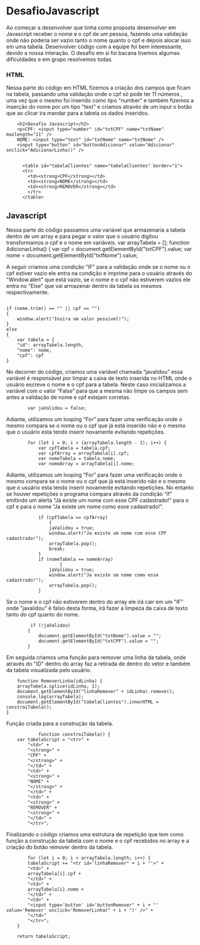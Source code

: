 # DesafioJavascript
Ao começar a desenvolver que tinha como proposta desenvolver em Javascript receber o nome e o cpf de um pessoa, fazendo uma validação onde não poderia ser vazio tanto o nome quanto o cpf e depois alocar isso em uma tabela. Desenvolver código com a equipe foi bem interessante, devido a nossa interação. O desafio em si foi bacana tivemos algumas dificuldades e em grupo resolvemos todas.

### HTML
 Nessa parte do código em HTML fizemos a criação dos campos que ficam na tabela, passando uma validação onde o cpf só pode ter 11 números , uma vez que o mesmo foi inserido como tipo "number" e também fizemos a inserção do nome por um tipo "text" e criamos através de um input o botão que ao clicar ira mandar para a tabela os dados inseridos.

		<h2>Desafio Javascript</h2>
	  	<p>CPF: <input type="number" id="txtCPF" name="txtName" maxlength="11" />
		NOME: <input type="text" id="txtNome" name="txtNome" />
		<input type="button" id="buttonAdicionar" value="Adicionar" onclick="AdicionarLinha()" />
	 	  
  
   		  <table id="tabelaClientes" name="tabelaClientes" border="1">
		  <tr>
			<td><strong>CPF</strong></td>
			<td><strong>NOME</strong></td>
			<td><strong>REMOVER</strong></td>
			</tr>
		  </table> 
  
  ## Javascript
Nessa parte do código passamos uma variável que armazenaria a tabela dentro de um array e para pegar o valor que o usuário digitou transformamos o cpf e o nome em variáveis.
  		 var arrayTabela = [];
   		 function AdicionarLinha() {
		 var cpf = document.getElementById("txtCPF").value;
		 var nome = document.getElementById("txtNome").value; 
  
A seguir criamos uma condição "IF" para a validação onde se o nome ou o cpf estiver vazio ele entra na condição e imprime para o usuário através do "Window.alert" que está vazio, se o nome e o cpf não estiverem vazios ele entra no "Else" que vai armazenar dentro da tabela os mesmos respectivamente.
    
    
                    
```	    

if (nome.trim() == "" || cpf == "")
{
	window.alert("Insira um valor possivel!");
} 
else
{
	var tabela = {
	"id": arrayTabela.length,
	"nome": nome,
	"cpf": cpf
}

```
      

No decorrer do código, criamos uma variável chamada “javalidou” essa variável é responsável por limpar a caixa de texto inserida no HTML onde o usuário escreve o nome e o cpf para a tabela. Neste caso inicializamos a variável com o valor “False” para que a mesma não limpe os campos sem antes a validação de nome e cpf estejam corretas.	
			
			var jaValidou = false;
			
 Adiante, utilizamos um looping “For” para fazer uma verificação onde o mesmo compara se o nome ou o cpf que já está inserido não e o mesmo que o usuário esta tendo inserir novamente evitando repetições. 

			for (let i = 0; i < (arrayTabela.length - 1); i++) {
				var cpfTabela = tabela.cpf;
				var cpfArray = arrayTabela[i].cpf;
				var nomeTabela = tabela.nome;
				var nomeArray = arrayTabela[i].nome;
				
				
Adiante, utilizamos um looping “For” para fazer uma verificação onde o mesmo compara se o nome ou o cpf que já está inserido não e o mesmo que o usuário esta tendo inserir novamente evitando repetições. No entanto se houver repetições o programa compara através da condição “if” emitindo um alerta “Já existe um nome com esse CPF cadastrado!” para o cpf e para o nome “Ja existe um nome como esse cadastrado!”.				
				
				if (cpfTabela == cpfArray)
			        {
					jaValidou = true;
					window.alert("Ja existe um nome com esse CPF cadastrado!");
					arrayTabela.pop();
					break;
				}
				if (nomeTabela == nomeArray)
		                {
					jaValidou = true;
					window.alert("Ja existe um nome como esse cadastrado!");
					arrayTabela.pop();
				} 
				

 Se o nome e o cpf não estiverem dentro do array ele irá cair em um "IF" onde "javalidou" é falso desta forma, irá fazer a limpeza da caixa de texto tanto do cpf quanto do nome.

			 if (!jaValidou)
			{
				document.getElementById("txtNome").value = "";
				document.getElementById("txtCPF").value = "";
			} 
							   
 
 
							       
Em seguida criamos uma função para remover uma linha da tabela, onde através do "ID" dentro do array faz a retirada de dentro do vetor e também da tabela visualizada pelo usuário.	
							       
		function RemoverLinha(idLinha) {
		arrayTabela.splice(idLinha, 1);
		document.getElementById("linhaRemover" + idLinha).remove();
		console.log(arrayTabela);
		document.getElementById("tabelaClientes").innerHTML = constroiTabela();
	}
	
 Função criada para a construção da tabela.
							       
                function constroiTabela() {
		var tabelaScript = "<tr>" +                                              
			"<td>" +
			"<strong>" +
			"CPF" +
			"</strong>" +
			"</td>" +
			"<td>" +
			"<strong>" +
			"NOME" +
			"</strong>" +
			"</td>" +
			"<td>" +
			"<strong>" +
			"REMOVER" +
			"<strong>" +
			"</td>" +
			"</tr>";
			
Finalizando o código criamos uma estrutura de repetição que tem como função a construção da tabela com o nome e o cpf recebidos no array e a criação do botão remover dentro da tabela.			      
			
			for (let i = 0; i < arrayTabela.length; i++) {
			tabelaScript += "<tr id='linhaRemover" + i + "'>" +											                     
			"<td>" +
			arrayTabela[i].cpf +
			"</td>" +
			"<td>" +
			arrayTabela[i].nome +
			"</td>" +
			"<td>" +
			"<input type='button' id='buttonRemover" + i + "' value='Remover' onclick='RemoverLinha(" + i + ")' />" +
			"</td>"
			"</tr>";
		}

		return tabelaScript;
